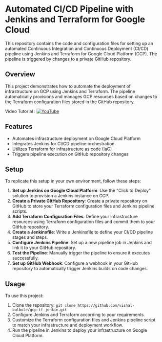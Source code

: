 # Automated CI/CD Pipeline with Jenkins and Terraform for Google Cloud

This repository contains the code and configuration files for setting up an automated Continuous Integration and Continuous Deployment (CI/CD) pipeline using Jenkins and Terraform for Google Cloud Platform (GCP). The pipeline is triggered by changes to a private GitHub repository.

## Overview

This project demonstrates how to automate the deployment of infrastructure on GCP using Jenkins and Terraform. The pipeline automatically provisions and manages GCP resources based on changes to the Terraform configuration files stored in the GitHub repository.

Video Tutorial :   [![YouTube](https://img.shields.io/badge/YouTube-Video-green)](https://youtu.be/14x4XwEwiDs)

## Features

- Automates infrastructure deployment on Google Cloud Platform
- Integrates Jenkins for CI/CD pipeline orchestration
- Utilizes Terraform for infrastructure as code (IaC)
- Triggers pipeline execution on GitHub repository changes

## Setup

To replicate this setup in your own environment, follow these steps:

1. **Set up Jenkins on Google Cloud Platform**: Use the "Click to Deploy" solution to provision a Jenkins instance on GCP.
2. **Create a Private GitHub Repository**: Create a private repository on GitHub to store your Terraform configuration files and Jenkins pipeline scripts.
3. **Add Terraform Configuration Files**: Define your infrastructure resources using Terraform configuration files and commit them to your GitHub repository.
4. **Create a Jenkinsfile**: Write a Jenkinsfile to define your CI/CD pipeline stages and steps.
5. **Configure Jenkins Pipeline**: Set up a new pipeline job in Jenkins and link it to your GitHub repository.
6. **Test the Pipeline**: Manually trigger the pipeline to ensure it executes successfully.
7. **Set up GitHub Webhook**: Configure a webhook in your GitHub repository to automatically trigger Jenkins builds on code changes.

## Usage

To use this project:

1. Clone the repository: `git clone https://github.com/vishal-bulbule/gcp-tf-jenkin.git`
2. Configure Jenkins and Terraform according to your requirements.
3. Customize the Terraform configuration files and Jenkins pipeline script to match your infrastructure and deployment workflow.
4. Run the pipeline in Jenkins to deploy your infrastructure on Google Cloud Platform.



